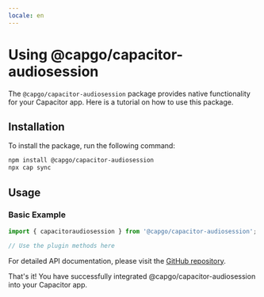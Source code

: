 ```yaml
---
locale: en
---
```

# Using @capgo/capacitor-audiosession

The `@capgo/capacitor-audiosession` package provides native functionality for your Capacitor app. Here is a tutorial on how to use this package.

## Installation

To install the package, run the following command:

```bash
npm install @capgo/capacitor-audiosession
npx cap sync
```

## Usage

### Basic Example

```typescript
import { capacitoraudiosession } from '@capgo/capacitor-audiosession';

// Use the plugin methods here
```

For detailed API documentation, please visit the [GitHub repository](https://github.com/Cap-go/capacitor-audiosession).

That's it! You have successfully integrated @capgo/capacitor-audiosession into your Capacitor app.
